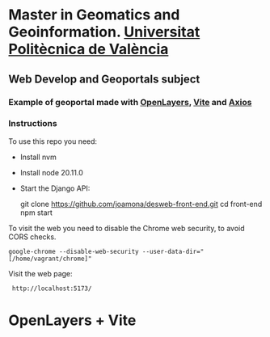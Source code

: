 # Master in Geomatics and Geoinformation. <a href="https://upv.es" target="blank">Universitat Politècnica de València</a>

## Web Develop and Geoportals subject

### Example of geoportal made with <a href="https://openlayers.org/" target="_blank">OpenLayers</a>, <a href="https://vitejs.dev/">Vite</a> and <a href="https://axios-http.com/" target="_blank">Axios</a>

### Instructions

To use this repo you need:
- Install nvm
- Install node 20.11.0
- Start the Django API: 

    git clone https://github.com/joamona/desweb-front-end.git
    cd front-end
    npm start

To visit the web you need to disable the Chrome web security, to avoid CORS checks.

    google-chrome --disable-web-security --user-data-dir="[/home/vagrant/chrome]"

Visit the web page:

     http://localhost:5173/
     

# OpenLayers + Vite
